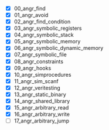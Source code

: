 - [x] 00_angr_find
- [x] 01_angr_avoid
- [x] 02_angr_find_condition
- [x] 03_angr_symbolic_registers
- [x] 04_angr_symbolic_stack
- [x] 05_angr_symbolic_memory
- [x] 06_angr_symbolic_dynamic_memory
- [x] 07_angr_symbolic_file
- [x] 08_angr_constraints
- [x] 09_angr_hooks
- [x] 10_angr_simprocedures
- [x] 11_angr_sim_scanf
- [x] 12_angr_veritesting
- [x] 13_angr_static_binary
- [X] 14_angr_shared_library
- [X] 15_angr_arbitrary_read
- [x] 16_angr_arbitrary_write
- [ ] 17_angr_arbitrary_jump
